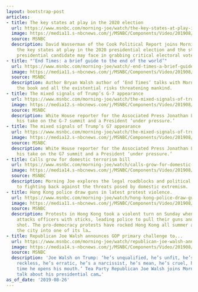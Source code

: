 ```yaml
---
layout: bootstrap-post
articles:
- title: The key states at play in the 2020 election
  url: https://www.msnbc.com/morning-joe/watch/the-key-states-at-play-in-the-2020-election-67455557907
  image: https://media11.s-nbcnews.com/j/MSNBC/Components/Video/201908/n_mj_wasserman_190826.nbcnews-fp-1200-630.jpg
  source: MSNBC
  description: David Wasserman of the Cook Political Report joins Morning Joe to discuss
    the key states at play in the 2020 presidential election and the struggle a Democratic
    presidential candidate may face in grabbing critical electoral votes.
- title: "‘End Times: a brief guide to the end of the world’"
  url: https://www.msnbc.com/morning-joe/watch/-end-times-a-brief-guide-to-the-end-of-the-world-67451462001
  image: https://media11.s-nbcnews.com/j/MSNBC/Components/Video/201908/n_mj_endtimes_190826.nbcnews-fp-1200-630.jpg
  source: MSNBC
  description: Author Bryan Walsh author of ‘End Times’ talks with Morning Joe about
    the book and all the existential risks threatening mankind.
- title: The mixed signals of Trump’s G-7 appearance
  url: https://www.msnbc.com/morning-joe/watch/the-mixed-signals-of-trump-s-g-7-appearance-67452485764
  image: https://media12.s-nbcnews.com/j/MSNBC/Components/Video/201908/n_mj_trumpg7_190826.nbcnews-fp-1200-630.jpg
  source: MSNBC
  description: White House reporter for the Associated Press Jonathan Lemire gives
    his take on the G-7 summit and a President ‘under pressure.’
- title: The mixed signals of Trump’s G7 appearance
  url: https://www.msnbc.com/morning-joe/watch/the-mixed-signals-of-trump-s-g7-appearance-67452485764
  image: https://media12.s-nbcnews.com/j/MSNBC/Components/Video/201908/n_mj_trumpg7_190826.nbcnews-fp-1200-630.jpg
  source: MSNBC
  description: White House reporter for the Associated Press Jonathan Lemire gives
    his take on the G7 summit and a President ‘under pressure.’
- title: Calls grow for domestic terrorism bill
  url: https://www.msnbc.com/morning-joe/watch/calls-grow-for-domestic-terrorism-bill-67451973655
  image: https://media14.s-nbcnews.com/j/MSNBC/Components/Video/201908/n_mj_domesticterror_190826.nbcnews-fp-1200-630.jpg
  source: MSNBC
  description: Morning Joe explores the legal roadblocks and political resistance
    to fighting back against the threats posed by domestic extremism.
- title: Hong Kong police draw guns in latest protest violence.
  url: https://www.msnbc.com/morning-joe/watch/hong-kong-police-draw-guns-in-latest-protest-violence-67452997535
  image: https://media11.s-nbcnews.com/j/MSNBC/Components/Video/201908/n_mj_hongkong_190826.nbcnews-fp-1200-630.jpg
  source: MSNBC
  description: Protests in Hong Kong took a violent turn on Sunday when demonstrators
    attacks officers with sticks, leading police to pull their guns and fire a warning
    shot. The pro-democracy protests have rocked Hong Kong all summer and plunged
    the city into one of its la…
- title: Republican Joe Walsh announces GOP primary challenge to...
  url: https://www.msnbc.com/morning-joe/watch/republican-joe-walsh-announces-gop-primary-challenge-to-president-trump-67451461822
  image: https://media14.s-nbcnews.com/j/MSNBC/Components/Video/201908/n_mj_walsh_190826.nbcnews-fp-1200-630.jpg
  source: MSNBC
  description: 'Joe Walsh on Trump: ‘he’s unqualified, he’s unfit, he’s a child, he’s
    reckless, he’s erratic, he’s a narcissist, he’s mean, he’s cruel, he lies every
    time he opens his mouth.’ Tea Party Republican Joe Walsh joins Morning Joe to
    talk about his presidential cam…'
as_of_date: '2019-08-26'
---
```


